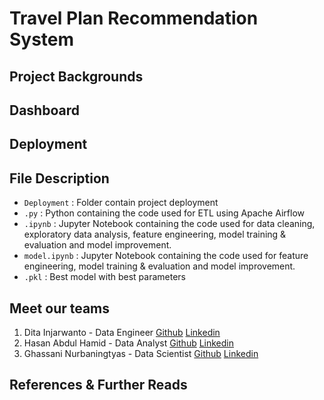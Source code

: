 # Travel Plan Recommendation System

## Project Backgrounds

## Dashboard

## Deployment

## File Description
- `Deployment` : Folder contain project deployment
- `.py` : Python containing the code used for ETL using Apache Airflow
- `.ipynb` : Jupyter Notebook containing the code used for data cleaning, exploratory data analysis, feature engineering, model training & evaluation and model improvement.
- `model.ipynb` : Jupyter Notebook containing the code used for feature engineering, model training & evaluation and model improvement.
- `.pkl` : Best model with best parameters

## Meet our teams
1. Dita Injarwanto - Data Engineer [Github]() [Linkedin]()
2. Hasan Abdul Hamid - Data Analyst [Github]() [Linkedin]()
3. Ghassani Nurbaningtyas - Data Scientist [Github](https://github.com/ghssni) [Linkedin](https://www.linkedin.com/in/ghtyas/)

## References & Further Reads
